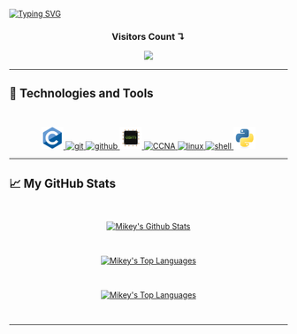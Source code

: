 
[![Typing SVG](https://readme-typing-svg.herokuapp.com?font=IBM+Plex+Mono&color=%23C4B9F8&size=35&center=true&multiline=true&width=1000&height=150&lines=Hey+there🤞%2C+I+am+Mikey;Hacker+.+Developer+.+Learner)](https://git.io/typing-svg)

<div align='center'>

### Visitors Count &#x21B4;

  <img src="https://profile-counter.glitch.me/hackitmikey/count.svg" />
</div>

---

## 💼 Technologies and Tools

<br/>
<p align="center">
     <a href="https://www.cprogramming.com/" target="_blank"> <img src="https://raw.githubusercontent.com/devicons/devicon/master/icons/c/c-original.svg" alt="c" width="40" height="40"/> </a> <a href="https://www.w3schools.com/git/" target="_blank"> <img src="https://raw.githubusercontent.com/gilbarbara/logos/master/logos/git-icon.svg" alt="git" width="40" height="40"/> </a> 
     <a href="https://www.github.com/" target="_blank"> <img src="https://cdn.iconscout.com/icon/free/png-256/github-159-721954.png" alt="github" width="40" height="40"/> </a> 
     <a href="https://en.wikipedia.org/wiki/Assembly_language" target="_blank"> <img src="https://raw.githubusercontent.com/github/explore/e495457f5ff28c343f9e422f8e3cf80fd3e80890/topics/assembly/assembly.png" alt="assembly" width="40" height="40"/> </a> 
     <a href="https://www.cisco.com/c/en/us/training-events/training-certifications/certifications/associate/ccna.html" target="_blank"> <img src="https://cdn.iconscout.com/icon/free/png-256/cisco-1863556-1579764.png" alt="CCNA" width="40" height="40"/> </a>
      <a href="https://www.linux.org/" target="_blank"> <img src="https://cdn.iconscout.com/icon/free/png-256/linux-3628892-3030032.png" alt="linux" width="40" height="40"/> 
      </a> <a href="https://www.shellscript.sh/" target="_blank"> <img src="https://raw.githubusercontent.com/odb/official-bash-logo/master/assets/Logos/Icons/SVG/128x128.svg" alt="shell" width="40" height="40"/> </a> 
      <a href="https://www.python.org" target="_blank"> <img src="https://raw.githubusercontent.com/devicons/devicon/master/icons/python/python-original.svg" alt="python" width="40" height="40"/> </a> 
</p>

---

## &#x1f4c8; My GitHub Stats
  <br/>
<p align="center"><a href="https://github.com/hackitmikey/github-readme-stats"><img src="https://github-readme-stats.vercel.app/api?username=hackitmikey&amp;show_icons=true&amp;theme=chartreuse-dark" alt="Mikey's Github Stats" /></a></p>

<br/>


<p align="center">
    <a href="https://github.com/hackitmikey/github-readme-stats"><img alt="Mikey's Top Languages" src="https://github-readme-stats.vercel.app/api/top-langs/?username=hackitmikey&langs_count=8&layout=compact&theme=chartreuse-dark" /></a>
</p>

<br/>


<p align="center">
    <a href="https://github.com/hackitmikey/github-readme-stats"><img alt="Mikey's Top Languages" src="https://github-readme-streak-stats.herokuapp.com/?user=HackitMikey&theme=chartreuse-dark" /></a>
</p>

<br/>

<hr>

